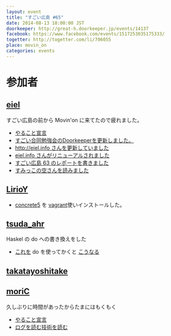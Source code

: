 ```yaml
---
layout: event
title: "すごい広島 #65"
date: 2014-08-13 18:00:00 JST
doorkeeper: http://great-h.doorkeeper.jp/events/14137
facebook: https://www.facebook.com/events/1517253035175333/
togetter: http://togetter.com/li/706055
place: movin_on
categories: events
---
```


# 参加者


## [eiel](http://eiel.info/)

すごい広島の前から Movin'on に来てたので疲れました。

* [やること宣言](https://github.com/great-h/great-h.github.io/issues/1135)
* [すごい合同勉強会のDoorkeeperを更新しました。](https://github.com/LTDD/great-study-2014/commit/917f57b960fa23a1fa26f7b18f2212808f3504ab)
* [http://eiel.info さんを更新していました](https://github.com/eiel/eiel.info/compare/a160cd097e6f9697ca0a1264bbcb1b82e9881d11...84cdf64ecbe19ff471e8d82b0d2998a6e7abe728)
* [eiel.info さんがリニューアルされました](http://eiel.info/)
* [すごい広島 63 のレポートを書きました](https://www.facebook.com/great.hiroshima/posts/434289160047068)
* [すみっこの空さんを読みました](https://github.com/great-h/great-h.github.io/issues/1135#issuecomment-52066011)


## [LirioY](http://twitter.com/LirioY)

* [concrete5](http://concrete5-japan.org/) を [vagrant](https://www.vagrantup.com/)使いインストールした。


## [tsuda_ahr](http://twitter.com/tsuda_ahr)

Haskel の do への書き換えをした

* [これを](https://twitter.com/tsuda_ahr/status/499509828172009473) do を使ってかくと [こうなる](https://twitter.com/tsuda_ahr/status/499510638557687809)


## [takatayoshitake](http://twitter.com/takatayoshitake)

## [moriC](https://github.com/moriC)

久しぶりに時間があったからたまにはもくもく

* [やること宣言](https://github.com/great-h/great-h.github.io/issues/1138)
* [ログを読む技術を読む](http://moric-life.tumblr.com/post/94628179271)

